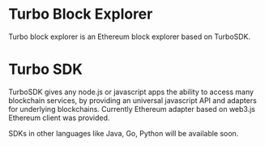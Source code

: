 # Turbo Block Explorer

Turbo block explorer is an Ethereum block explorer based on TurboSDK.

# Turbo SDK

TurboSDK gives any node.js or javascript apps the ability to access many blockchain services, by providing an universal javascript API and adapters for underlying blockchains. Currently Ethereum adapter based on web3.js Ethereum client was provided.

SDKs in other languages like Java, Go, Python will be available soon. 